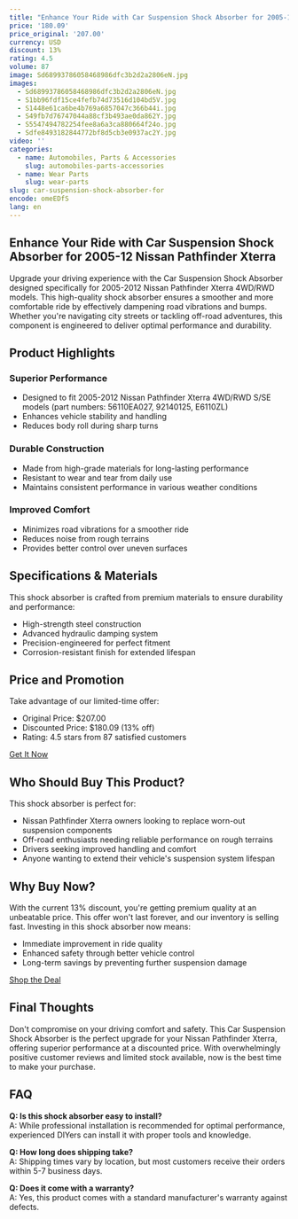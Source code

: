 ```yaml
---
title: "Enhance Your Ride with Car Suspension Shock Absorber for 2005-12 Nissan Pathfinder Xterra"
price: '180.09'
price_original: '207.00'
currency: USD
discount: 13%
rating: 4.5
volume: 87
image: Sd68993786058468986dfc3b2d2a2806eN.jpg
images:
  - Sd68993786058468986dfc3b2d2a2806eN.jpg
  - S1bb96fdf15ce4fefb74d73516d104bd5V.jpg
  - S1448e61ca6be4b769a6857047c366b44i.jpg
  - S49fb7d76747044a88cf3b493ae0da862Y.jpg
  - S5547494782254fee8a6a3ca880664f24o.jpg
  - Sdfe8493182844772bf8d5cb3e0937ac2Y.jpg
video: ''
categories:
  - name: Automobiles, Parts & Accessories
    slug: automobiles-parts-accessories
  - name: Wear Parts
    slug: wear-parts
slug: car-suspension-shock-absorber-for
encode: omeEDfS
lang: en
---
```


<h2>Enhance Your Ride with Car Suspension Shock Absorber for 2005-12 Nissan Pathfinder Xterra</h2>

Upgrade your driving experience with the Car Suspension Shock Absorber designed specifically for 2005-2012 Nissan Pathfinder Xterra 4WD/RWD models. This high-quality shock absorber ensures a smoother and more comfortable ride by effectively dampening road vibrations and bumps. Whether you're navigating city streets or tackling off-road adventures, this component is engineered to deliver optimal performance and durability.

<h2>Product Highlights</h2>

<h3>Superior Performance</h3>
<ul>
  <li>Designed to fit 2005-2012 Nissan Pathfinder Xterra 4WD/RWD S/SE models (part numbers: 56110EA027, 92140125, E6110ZL)</li>
  <li>Enhances vehicle stability and handling</li>
  <li>Reduces body roll during sharp turns</li>
</ul>

<h3>Durable Construction</h3>
<ul>
  <li>Made from high-grade materials for long-lasting performance</li>
  <li>Resistant to wear and tear from daily use</li>
  <li>Maintains consistent performance in various weather conditions</li>
</ul>

<h3>Improved Comfort</h3>
<ul>
  <li>Minimizes road vibrations for a smoother ride</li>
  <li>Reduces noise from rough terrains</li>
  <li>Provides better control over uneven surfaces</li>
</ul>

<h2>Specifications & Materials</h2>

This shock absorber is crafted from premium materials to ensure durability and performance:
- High-strength steel construction
- Advanced hydraulic damping system
- Precision-engineered for perfect fitment
- Corrosion-resistant finish for extended lifespan

<h2>Price and Promotion</h2>

Take advantage of our limited-time offer:
- Original Price: $207.00
- Discounted Price: $180.09 (13% off)
- Rating: 4.5 stars from 87 satisfied customers

<div class="flex justify-center my-2">
  <a href="https://buy.csgad.com/omeEDfS" rel="nofollow sponsored" target="_blank" class="py-2 px-4 rounded-md text-white font-semibold bg-gradient-to-r from-[#f73c22] to-[#ff7b48]">Get It Now</a>
</div>

<h2>Who Should Buy This Product?</h2>

This shock absorber is perfect for:
- Nissan Pathfinder Xterra owners looking to replace worn-out suspension components
- Off-road enthusiasts needing reliable performance on rough terrains
- Drivers seeking improved handling and comfort
- Anyone wanting to extend their vehicle's suspension system lifespan

<h2>Why Buy Now?</h2>

With the current 13% discount, you're getting premium quality at an unbeatable price. This offer won't last forever, and our inventory is selling fast. Investing in this shock absorber now means:
- Immediate improvement in ride quality
- Enhanced safety through better vehicle control
- Long-term savings by preventing further suspension damage

<div class="flex justify-center my-2">
  <a href="https://buy.csgad.com/omeEDfS" rel="nofollow sponsored" target="_blank" class="py-2 px-4 rounded-md text-white font-semibold bg-gradient-to-r from-[#f73c22] to-[#ff7b48]">Shop the Deal</a>
</div>

<h2>Final Thoughts</h2>

Don't compromise on your driving comfort and safety. This Car Suspension Shock Absorber is the perfect upgrade for your Nissan Pathfinder Xterra, offering superior performance at a discounted price. With overwhelmingly positive customer reviews and limited stock available, now is the best time to make your purchase.

<h2>FAQ</h2>

<strong>Q: Is this shock absorber easy to install?</strong><br>
A: While professional installation is recommended for optimal performance, experienced DIYers can install it with proper tools and knowledge.

<strong>Q: How long does shipping take?</strong><br>
A: Shipping times vary by location, but most customers receive their orders within 5-7 business days.

<strong>Q: Does it come with a warranty?</strong><br>
A: Yes, this product comes with a standard manufacturer's warranty against defects.
